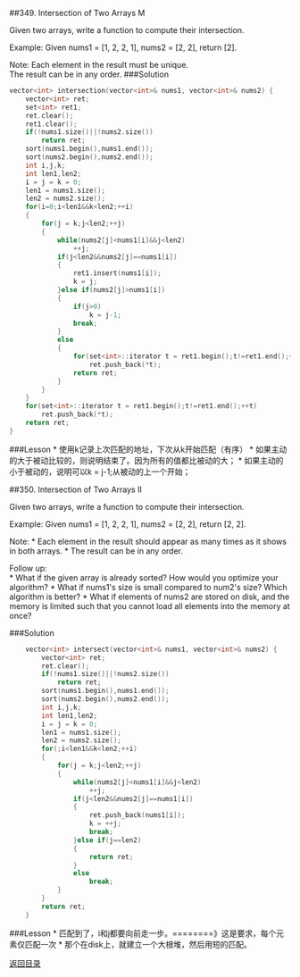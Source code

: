 ##349. Intersection of Two Arrays M

Given two arrays, write a function to compute their intersection.

Example:
Given nums1 = [1, 2, 2, 1], nums2 = [2, 2], return [2].

Note:
Each element in the result must be unique.<br>
The result can be in any order.
###Solution
```C
vector<int> intersection(vector<int>& nums1, vector<int>& nums2) {
    vector<int> ret;
    set<int> ret1;
    ret.clear();
    ret1.clear();
    if(!nums1.size()||!nums2.size())
        return ret;
    sort(nums1.begin(),nums1.end());
    sort(nums2.begin(),nums2.end());
    int i,j,k;
    int len1,len2;
    i = j = k = 0;
    len1 = nums1.size();
    len2 = nums2.size();
    for(i=0;i<len1&&k<len2;++i)
    {
        for(j = k;j<len2;++j)
        {
            while(nums2[j]<nums1[i]&&j<len2)
    	        ++j;
            if(j<len2&&nums2[j]==nums1[i])
    	    {
    	        ret1.insert(nums1[i]);
    	        k = j;
    	    }else if(nums2[j]>nums1[i])
            {
                if(j>0)
                    k = j-1;
	            break;
            }
            else
            {
                for(set<int>::iterator t = ret1.begin();t!=ret1.end();++t)
                    ret.push_back(*t);
                return ret;                
            }
        }
    }
    for(set<int>::iterator t = ret1.begin();t!=ret1.end();++t)
        ret.push_back(*t);
    return ret;
}
```

###Lesson
* 
使用k记录上次匹配的地址，下次从k开始匹配（有序）
* 
如果主动的大于被动比较的，则说明结束了。因为所有的值都比被动的大；
* 
如果主动的小于被动的，说明可以k = j-1;从被动的上一个开始；

##350. Intersection of Two Arrays II 

Given two arrays, write a function to compute their intersection.

Example:
Given nums1 = [1, 2, 2, 1], nums2 = [2, 2], return [2, 2].

Note:
* 
Each element in the result should appear as many times as it shows in both arrays.
* 
The result can be in any order.

Follow up:<br>
* 
What if the given array is already sorted? How would you optimize your algorithm?
* 
What if nums1's size is small compared to num2's size? Which algorithm is better?
* 
What if elements of nums2 are stored on disk, and the memory is limited such that you cannot load all elements into the memory at once?

###Solution
```C
    vector<int> intersect(vector<int>& nums1, vector<int>& nums2) {
        vector<int> ret;
        ret.clear();
        if(!nums1.size()||!nums2.size())
            return ret;
        sort(nums1.begin(),nums1.end());
        sort(nums2.begin(),nums2.end());
        int i,j,k;
        int len1,len2;
        i = j = k = 0;
        len1 = nums1.size();
        len2 = nums2.size();
        for(;i<len1&&k<len2;++i)
        {
            for(j = k;j<len2;++j)
            {
                while(nums2[j]<nums1[i]&&j<len2)
        	        ++j;
                if(j<len2&&nums2[j]==nums1[i])
        	    {
        	        ret.push_back(nums1[i]);
        	        k = ++j;
                    break;
        	    }else if(j==len2)
                {
                    return ret;
                }
                else
                    break;         
            }
        }
        return ret;
    }
```
###Lesson
* 
匹配到了，i和j都要向前走一步。========》这是要求，每个元素仅匹配一次
* 
那个在disk上，就建立一个大根堆，然后用短的匹配。

[返回目录](README.md)